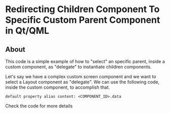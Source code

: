 # Redirecting Children Component To Specific Custom Parent Component in Qt/QML

## About

This code is a simple example of how to "select" an specific parent, inside a custom component, as "delegate" to instantiate children components.

Let's say we have a complex custom screen component and we want to select a Layout component as "delegate". We can use the following code, inside the custom component, to accomplish that.
```
default property alias content: <COMPONENT_ID>.data
```

Check the code for more details
